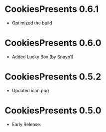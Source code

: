 # CookiesPresents 0.6.1

- Optimized the build

# CookiesPresents 0.6.0

- Added Lucky Box (by Snayp1)

# CookiesPresents 0.5.2

- Updated icon.png

# CookiesPresents 0.5.0

- Early Release.